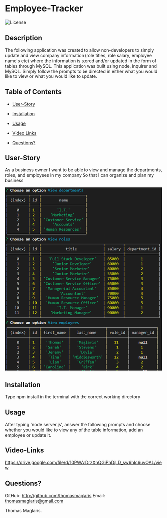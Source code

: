 # Employee-Tracker

![License](https://img.shields.io/badge/License-MIT-green)

## Description

The following application was created to allow non-developers to simply update and view company information (role titles, role salary, employee name's etc) where the information is stored and/or updated in the form of tables through MySQL. This application was built using node, inquirer and MySQL. Simply follow the prompts to be directed in either what you would like to view or what you would like to update. 

## Table of Contents

  * [User-Story](#User-Story)

  * [Installation](#installation)

  * [Usage](#usage)

  * [Video Links](#Video-Links)

  * [Questions?](#questions)

## User-Story

As a business owner
I want to be able to view and manage the departments, roles, and employees in my company
So that I can organize and plan my business

![image](Assets/images/viewAll.PNG) 

## Installation
Type npm install in the terminal with the correct working directory

## Usage 
After typing 'node server.js', answer the following prompts and choose whether you would like to view any of the table information, add an employee or update it. 

## Video-Links

https://drive.google.com/file/d/10PWArDrzXnQGiPhDjLD_sw6hIc6uvOAL/view

## Questions?

  GitHub: http://github.com/thomasmaglaris
  Email: thomasmaglaris@gmail.com

Thomas Maglaris. 